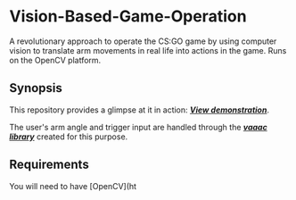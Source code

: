 # Vision-Based-Game-Operation

A revolutionary approach to operate the CS:GO game by using computer vision to translate arm movements in real life into actions in the game. Runs on the OpenCV platform.

## Synopsis

This repository provides a glimpse at it in action: [_**View demonstration**_](https://youtu.be/YiGEf9hP55E).

The user's arm angle and trigger input are handled through the [**_vaaac library_**](https://github.com/alkynee/vaaac) created for this purpose.

## Requirements

You will need to have [OpenCV](ht